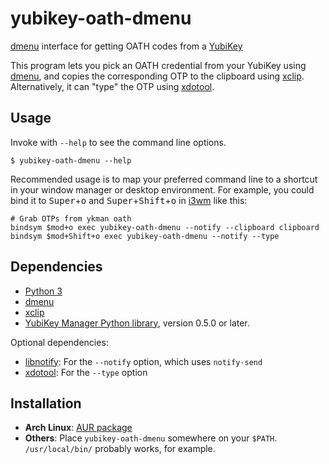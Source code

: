 yubikey-oath-dmenu
===

[dmenu][] interface for getting OATH codes from a [YubiKey][]

This program lets you pick an OATH credential from your YubiKey using [dmenu][],
and copies the corresponding OTP to the clipboard using [xclip][].
Alternatively, it can "type" the OTP using [xdotool][].


Usage
---

Invoke with `--help` to see the command line options.

    $ yubikey-oath-dmenu --help

Recommended usage is to map your preferred command line to a shortcut in your
window manager or desktop environment. For example, you could bind it to
<kbd>Super</kbd>+<kbd>o</kbd> and <kbd>Super</kbd>+<kbd>Shift</kbd>+<kbd>o</kbd>
in [i3wm][] like this:

    # Grab OTPs from ykman oath
    bindsym $mod+o exec yubikey-oath-dmenu --notify --clipboard clipboard
    bindsym $mod+Shift+o exec yubikey-oath-dmenu --notify --type


Dependencies
---

- [Python 3][python]
- [dmenu][]
- [xclip][]
- [YubiKey Manager Python library][ykman], version 0.5.0 or later.

Optional dependencies:

- [libnotify][]: For the `--notify` option, which uses `notify-send`
- [xdotool][]: For the `--type` option


Installation
---

- **Arch Linux**: [AUR package][aur]
- **Others**: Place `yubikey-oath-dmenu` somewhere on your `$PATH`.
  `/usr/local/bin/` probably works, for example.


[aur]: https://aur.archlinux.org/packages/yubikey-oath-dmenu
[dmenu]: https://tools.suckless.org/dmenu/
[i3wm]: https://i3wm.org/docs/userguide.html
[libnotify]: https://developer.gnome.org/libnotify/
[python]: https://www.python.org/
[xclip]: https://linux.die.net/man/1/xclip
[xdotool]: http://www.semicomplete.com/projects/xdotool/
[ykman]: https://github.com/Yubico/yubikey-manager
[YubiKey]: https://www.yubico.com/products/yubikey-hardware/
